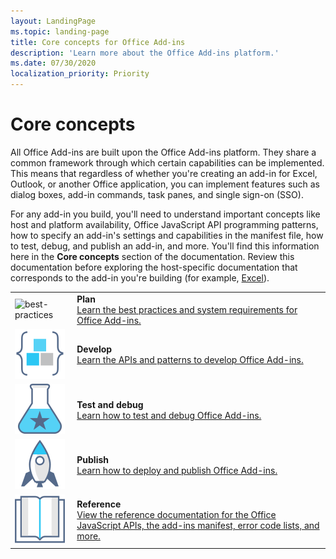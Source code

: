 ```yaml
---
layout: LandingPage
ms.topic: landing-page
title: Core concepts for Office Add-ins
description: 'Learn more about the Office Add-ins platform.'
ms.date: 07/30/2020
localization_priority: Priority
---
```


# Core concepts

All Office Add-ins are built upon the Office Add-ins platform. They share a common framework through which certain capabilities can be implemented. This means that regardless of whether you're creating an add-in for Excel, Outlook, or another Office application, you can implement features such as dialog boxes, add-in commands, task panes, and single sign-on (SSO).

For any add-in you build, you'll need to understand important concepts like host and platform availability, Office JavaScript API programming patterns, how to specify an add-in's settings and capabilities in the manifest file, how to test, debug, and publish an add-in, and more. You'll find this information here in the **Core concepts** section of the documentation. Review this documentation before exploring the host-specific documentation that corresponds to the add-in you're building (for example, [Excel](../excel/index.yml)).

|               |               |
| ------------- | ------------- |
| ![best-practices](../images/i_best-practices_small.svg) | **Plan**<br>[Learn the best practices and system requirements for Office Add-ins.](../concepts/add-in-development-best-practices.md) |
| ![code-blocks](../images/i_code-blocks_small.svg) | **Develop**<br>[Learn the APIs and patterns to develop Office Add-ins.](../develop/develop-overview.md) |
| ![recommended-testing](../images/i_recommended-testing_small.svg) | **Test and debug**<br>[Learn how to test and debug Office Add-ins.](../testing/test-debug-office-add-ins.md) |
| ![deploy](../images/i_deploy_small.svg) | **Publish**<br>[Learn how to deploy and publish Office Add-ins.](../publish/publish.md) |
| ![reference](../images/i_reference_small.svg) | **Reference**<br>[View the reference documentation for the Office JavaScript APIs, the add-ins manifest, error code lists, and more.](../reference/javascript-api-for-office.md) |

